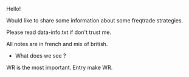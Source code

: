

Hello!

Would like to share some information about some freqtrade strategies.

Please read data-info.txt if don't trust me.

All notes are in french and mix of british.




- What does we see ? 

WR is the most important. Entry make WR.